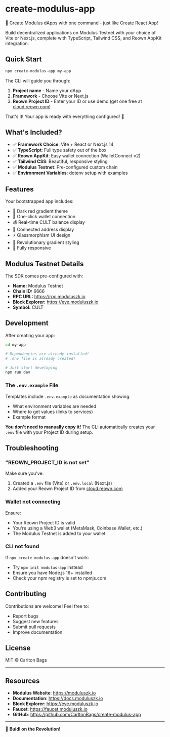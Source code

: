# create-modulus-app

🔷 Create Modulus dApps with one command - just like Create React App!

Build decentralized applications on Modulus Testnet with your choice of Vite or Next.js, complete with TypeScript, Tailwind CSS, and Reown AppKit integration.

## Quick Start

```bash
npx create-modulus-app my-app
```


The CLI will guide you through:
1. **Project name** - Name your dApp
2. **Framework** - Choose Vite or Next.js
3. **Reown Project ID** - Enter your ID or use demo (get one free at [cloud.reown.com](https://cloud.reown.com))

That's it! Your app is ready with everything configured! 🎉

## What's Included?

- ✅ **Framework Choice**: Vite + React or Next.js 14
- ✅ **TypeScript**: Full type safety out of the box
- ✅ **Reown AppKit**: Easy wallet connection (WalletConnect v2)
- ✅ **Tailwind CSS**: Beautiful, responsive styling
- ✅ **Modulus Testnet**: Pre-configured custom chain
- ✅ **Environment Variables**: dotenv setup with examples

## Features

Your bootstrapped app includes:
- 🔴 Dark red gradient theme
- 🔗 One-click wallet connection
- 💰 Real-time CULT balance display
- 👛 Connected address display
- ⚡ Glassmorphism UI design
- 🎨 Revolutionary gradient styling
- 📱 Fully responsive

## Modulus Testnet Details

The SDK comes pre-configured with:

- **Name:** Modulus Testnet
- **Chain ID:** 6666
- **RPC URL:** https://rpc.moduluszk.io
- **Block Explorer:** https://eye.moduluszk.io
- **Symbol:** CULT

## Development

After creating your app:

```bash
cd my-app

# Dependencies are already installed!
# .env file is already created!

# Just start developing
npm run dev
```

### The `.env.example` File

Templates include `.env.example` as documentation showing:
- What environment variables are needed
- Where to get values (links to services)
- Example format

**You don't need to manually copy it!** The CLI automatically creates your `.env` file with your Project ID during setup.

## Troubleshooting

### "REOWN_PROJECT_ID is not set"

Make sure you've:
1. Created a `.env` file (Vite) or `.env.local` (Next.js)
2. Added your Reown Project ID from [cloud.reown.com](https://cloud.reown.com)

### Wallet not connecting

Ensure:
- Your Reown Project ID is valid
- You're using a Web3 wallet (MetaMask, Coinbase Wallet, etc.)
- The Modulus Testnet is added to your wallet

### CLI not found

If `npx create-modulus-app` doesn't work:
- Try `npm init modulus-app` instead
- Ensure you have Node.js 16+ installed
- Check your npm registry is set to npmjs.com

## Contributing

Contributions are welcome! Feel free to:
- Report bugs
- Suggest new features
- Submit pull requests
- Improve documentation

## License

MIT © Carlton Bags

---

## Resources

- **Modulus Website**: https://moduluszk.io
- **Documentation**: https://docs.moduluszk.io
- **Block Explorer**: https://eye.moduluszk.io
- **Faucet**: https://faucet.moduluszk.io
- **GitHub**: https://github.com/CarltonBags/create-modulus-app

---

🚀 **Buidl on the Revolution!**

